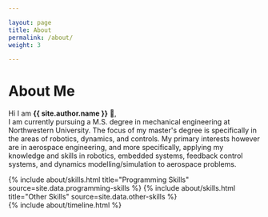 ```yaml
---

layout: page
title: About
permalink: /about/
weight: 3

---
```


# **About Me**

Hi I am **{{ site.author.name }}** :wave:,<br>
I am currently pursuing a M.S. degree in mechanical engineering at Northwestern University. The focus of my master's degree is specifically in the areas of robotics, dynamics, and controls. My primary interests however are in aerospace engineering, and more specifically, applying my knowledge and skills in robotics, embedded systems, feedback control systems, and dynamics modelling/simulation to aerospace problems.



<div class="row">
{% include about/skills.html title="Programming Skills" source=site.data.programming-skills %}
{% include about/skills.html title="Other Skills" source=site.data.other-skills %}
</div>

<div class="row">
{% include about/timeline.html %}
</div>
